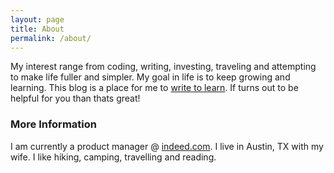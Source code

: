 ```yaml
---
layout: page
title: About
permalink: /about/
---
```


My interest range from coding, writing, investing, traveling and attempting to make life fuller and simpler. My goal in life is to keep growing and learning. This blog is a place for me to [write to learn]. If turns out to be helpful for you than thats great!

### More Information

I am currently a product manager @ [indeed.com]. I live in Austin, TX with my wife. I like hiking, camping, travelling and reading.


[write to learn]:https://wac.colostate.edu/resources/wac/intro/wtl/
[indeed.com]: https://indeed.com

